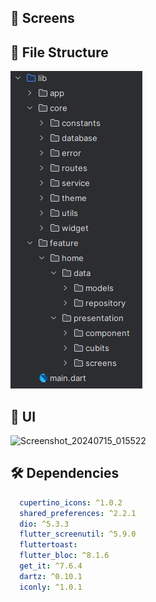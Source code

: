 ## 🤳 Screens
## 📁 File Structure

![img_1.png](img_1.png)



## 📱 UI


![Screenshot_20240715_015522](https://github.com/user-attachments/assets/c60a9f08-44ed-4281-b900-ebe54d30822a)






## 🛠 Dependencies

```pubspec.yaml
  cupertino_icons: ^1.0.2
  shared_preferences: ^2.2.1
  dio: ^5.3.3
  flutter_screenutil: ^5.9.0
  fluttertoast:
  flutter_bloc: ^8.1.6
  get_it: ^7.6.4
  dartz: ^0.10.1
  iconly: ^1.0.1
```




